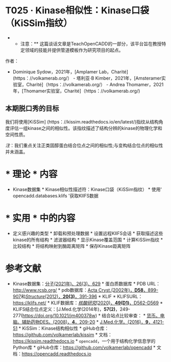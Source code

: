 # T025 · Kinase相似性：Kinase口袋（KiSSim指纹）

* * 注意：** 这篇谈话文章是TeachOpenCADD的一部分，该平台旨在教授特定领域的技能并提供管道模板作为研究项目的起点。

作者：

- Dominique Sydow，2021年，[Amplamer Lab，Charité] (https：//volkamerab.org/） - 塔利亚·B Kimber，2021年，[Amsteramer实验室，Charité]（https：//volkamerab.org/） - Andrea Thomamer，2021年，[Thomamer实验室，Charité]（https：//volkamerab.org/)

 ## 本期脱口秀的目标

我们将使用[KiSSim] (https：//kissim.readthedocs.io/en/latest/)指纹从结构角度评估一组kinase之间的相似性。该指纹描述了结构分辨的kinase的物理化学和空间性质。

_注_：我们重点关注正类固醇蛋白结合位点之间的相似性;与变构结合位点的相似性并未涵盖。

 # * 理论 * 内容

* Kinase数据集 * Kinase相似性描述符：Kinase口袋（KiSSim指纹） * 使用' opencadd.databases.klifs '获取KlIFS数据

 # * 实用 * 中的内容

* 定义感兴趣的类型 * 卸载和预处理数据 * 设置远程KlIFS会话 * 获取描述这些kinase的所有结构 * 滤波器结构 * 显示Kinase覆盖范围 * 计算KiSSim指纹 * 比较结构 * 将结构映射到酶距离矩阵 * 保存Kinase距离矩阵

 # 参考文献

* Kinase数据集：[分子(2021年)、26(3)、629](https://www.mdpi.com/1420-3049/26/3/629) * 蛋白质数据库 * PDB URL：http://www.rcsb.org/ * pdb数据库：[Acta Cryst.</i>(2002年)，<b>D58</b>，899-907](https://doi.org/10.1107/S0907444902003451)和[<i>Structure</i>(2012)，<b>20(3)</b>，391-396](https://doi.org/10.1016/j.str.2012.01.010) * KLIF * KLIFSURL：https://klifs.net/ * KLIF数据库：[<i>核酸研究</i>(2020)，<b>49(D1)</b>，D562-D569](https://doi.org/10.1093/nar/gkaa895) * KLIFS结合位点定义：[J.Med.化学</i>(2014年)，<b>57(2)</b>，249-277(https://doi.org/10.1021/jm400378w) * 结合站点比较审查： * [货币。电脑。辅助药物DES。</i>(2008)，<b>4</b>，209-20](https://www.eurekaselect.com/67606/article/how-measure-similarity-between-protein-ligand-binding-sites) * [J.Med.化学。</i>(2016)，<b>9</b>，4121-51](https://pubs.acs.org/doi/10.1021/acs.jmedchem.6b00078) * KiSSim：Kinase结构相似性 * giHub仓库：https://github.com/volkamerlab/kissim * 文档：https://kissim.readthedocs.io * `opencadd`，一个用于结构化学信息学的Python库 * giHub仓库：https://github.com/volkamerlab/opencadd * 文档：https://opencadd.readthedocs.io 